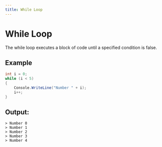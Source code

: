 ```yaml
---
title: While Loop
---
```


# While Loop

The while loop executes a block of code until a specified condition is false.

## Example
```csharp
int i = 0;
while (i < 5)
{
    Console.WriteLine("Number " + i);
    i++;
}
```

## Output:
```text
> Number 0
> Number 1
> Number 2
> Number 3
> Number 4
```
